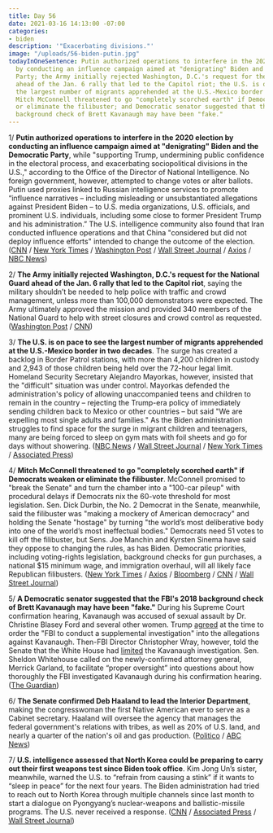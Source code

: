 ```yaml
---
title: Day 56
date: 2021-03-16 14:13:00 -07:00
categories:
- biden
description: '"Exacerbating divisions."'
image: "/uploads/56-biden-putin.jpg"
todayInOneSentence: Putin authorized operations to interfere in the 2020 election
  by conducting an influence campaign aimed at "denigrating" Biden and the Democratic
  Party; the Army initially rejected Washington, D.C.'s request for the National Guard
  ahead of the Jan. 6 rally that led to the Capitol riot; the U.S. is on pace to see
  the largest number of migrants apprehended at the U.S.-Mexico border in two decades;
  Mitch McConnell threatened to go "completely scorched earth" if Democrats weaken
  or eliminate the filibuster; and Democratic senator suggested that the FBI's 2018
  background check of Brett Kavanaugh may have been "fake."
---
```


1/ **Putin authorized operations to interfere in the 2020 election by conducting an influence campaign aimed at "denigrating" Biden and the Democratic Party**, while "supporting Trump, undermining public confidence in the electoral process, and exacerbating sociopolitical divisions in the U.S.," according to the Office of the Director of National Intelligence. No foreign government, however, attempted to change votes or alter ballots. Putin used proxies linked to Russian intelligence services to promote “influence narratives – including misleading or unsubstantiated allegations against President Biden – to U.S. media organizations, U.S. officials, and prominent U.S. individuals, including some close to former President Trump and his administration.” The U.S. intelligence community also found that Iran conducted influence operations and that China "considered but did not deploy influence efforts" intended to change the outcome of the election. ([CNN](https://www.cnn.com/2021/03/16/politics/us-election-intel-report/index.html) / [New York Times](https://www.nytimes.com/live/2021/03/16/us/biden-news-today/putin-authorized-extensive-election-influence-campaign-intelligence-report-says) / [Washington Post](https://www.washingtonpost.com/national-security/intelligence-assessment-2020-election-russia-iran/2021/03/16/a2650478-8662-11eb-bfdf-4d36dab83a6d_story.html) / [Wall Street Journal](https://www.wsj.com/articles/putin-authorized-influence-operations-to-hurt-bidens-2020-candidacy-report-says-11615918958) / [Axios](https://www.axios.com/2020-election-interference-russia-china-iran-b8c620c0-49a6-4031-afec-e3ab3303f5a3.html) / [NBC News](https://www.nbcnews.com/politics/national-security/u-s-intel-agencies-say-russia-tried-help-trump-china-n1261234))

2/ **The Army initially rejected Washington, D.C.'s request for the National Guard ahead of the Jan. 6 rally that led to the Capitol riot**, saying the military shouldn’t be needed to help police with traffic and crowd management, unless more than 100,000 demonstrators were expected. The Army ultimately approved the mission and provided 340 members of the National Guard to help with street closures and crowd control as requested. ([Washington Post](https://www.washingtonpost.com/national-security/capitol-riot-dc-national-guard-memo/2021/03/16/80949750-82de-11eb-bb5a-ad9a91faa4ef_story.html) / [CNN](https://www.cnn.com/2021/03/16/politics/army-dc-request-national-guard-january-6/))

3/ **The U.S. is on pace to see the largest number of migrants apprehended at the U.S.-Mexico border in two decades**. The surge has created a backlog in Border Patrol stations, with more than 4,200 children in custody and 2,943 of those children being held over the 72-hour legal limit. Homeland Security Secretary Alejandro Mayorkas, however, insisted that the "difficult" situation was under control.  Mayorkas defended the administration's policy of allowing unaccompanied teens and children to remain in the country – rejecting the Trump-era policy of immediately sending children back to Mexico or other countries – but said "We are expelling most single adults and families." As the Biden administration struggles to find space for the surge in migrant children and teenagers, many are being forced to sleep on gym mats with foil sheets and go for days without showering. ([NBC News](https://www.nbcnews.com/politics/immigration/southwest-border-crossings-pace-highest-levels-20-years-biden-admin-n1261192) / [Wall Street Journal](https://www.wsj.com/articles/illegal-border-crossings-near-two-decade-high-mayorkas-says-11615910892) / [New York Times](https://www.nytimes.com/2021/03/15/us/border-migrant-children-texas.html) / [Associated Press](https://apnews.com/article/alejandro-mayorkas-defends-us-border-surge-handling-22d6c52cf738be791572474ee63843f4))

4/ **Mitch McConnell threatened to go "completely scorched earth" if Democrats weaken or eliminate the filibuster**. McConnell promised to "break the Senate" and turn the chamber into a "100-car pileup" with procedural delays if Democrats nix the 60-vote threshold for most legislation. Sen. Dick Durbin, the No. 2 Democrat in the Senate, meanwhile, said the filibuster was "making a mockery of American democracy" and holding the Senate "hostage" by turning "the world’s most deliberative body into one of the world’s most ineffectual bodies." Democrats need 51 votes to kill off the filibuster, but Sens. Joe Manchin and Kyrsten Sinema have said they oppose to changing the rules, as has Biden. Democratic priorities, including voting-rights legislation, background checks for gun purchases, a national $15 minimum wage, and immigration overhaul, will all likely face Republican filibusters. ([New York Times](https://www.nytimes.com/2021/03/16/us/politics/mcconnell-warns-of-scorched-earth-senate-if-democrats-change-filibuster-rules.html) / [Axios](https://www.axios.com/filibuster-senate-abolish-manchin-sinema-mcconnell-0eb3aed7-02e2-4443-8d77-fa3335e3bd61.html) / [Bloomberg](https://www.bloomberg.com/news/articles/2021-03-16/mcconnell-warns-gop-will-retaliate-if-democrats-end-filibuster?sref=MIBMEEoj) / [CNN](https://www.cnn.com/2021/03/16/politics/mitch-mcconnell-filibuster-comments/index.html) / [Wall Street Journal](https://www.wsj.com/articles/mcconnell-threatens-pileup-if-democrats-change-filibuster-rules-11615908931))

5/ **A Democratic senator suggested that the FBI's 2018 background check of Brett Kavanaugh may have been "fake."** During his Supreme Court confirmation hearing, Kavanaugh was accused of sexual assault by Dr. Christine Blasey Ford and several other women. Trump [agreed](https://whatthefuckjusthappenedtoday.com/2018/09/28/day-617/#2-trump-agreed-to-order-the-fbi-to-i) at the time to order the "FBI to conduct a supplemental investigation" into the allegations against Kavanaugh. Then-FBI Director Christopher Wray, however, told the Senate that the White House had [limited](https://whatthefuckjusthappenedtoday.com/2018/10/10/day-629/#fbi-director-christopher-wray-told-t) the Kavanaugh investigation. Sen. Sheldon Whitehouse called on the newly-confirmed attorney general, Merrick Garland, to facilitate “proper oversight” into questions about how thoroughly the FBI investigated Kavanaugh during his confirmation hearing. ([The Guardian](https://www.theguardian.com/us-news/2021/mar/16/fbi-brett-kavanaugh-background-check-fake))

6/ **The Senate confirmed Deb Haaland to lead the Interior Department**, making the congresswoman the first Native American ever to serve as a Cabinet secretary. Haaland will oversee the agency that manages the federal government's relations with tribes, as well as 20% of U.S. land, and nearly a quarter of the nation's oil and gas production. ([Politico](https://www.politico.com/news/2021/03/15/deb-haaland-first-native-american-presidential-cabinet-476165) / [ABC News](https://abcnews.go.com/Politics/rep-deb-haaland-poised-make-history-native-american/story?id=76463810))

7/ **U.S. intelligence assessed that North Korea could be preparing to carry out their first weapons test since Biden took office**. Kim Jong Un’s sister, meanwhile, warned the U.S. to “refrain from causing a stink” if it wants to “sleep in peace” for the next four years. The Biden administration had tried to reach out to North Korea through multiple channels since last month to start a dialogue on Pyongyang’s nuclear-weapons and ballistic-missile programs. The U.S. never received a response. ([CNN](https://www.cnn.com/2021/03/16/politics/us-north-korea-assessment/) / [Associated Press](https://apnews.com/article/north-korea-kim-yo-jong-message-to-us-9ace712d14a96bfbe180e666e0d20612) / [Wall Street Journal](https://www.wsj.com/articles/kim-jong-uns-sister-warns-u-s-not-to-cause-a-stink-with-north-korea-11615901802))